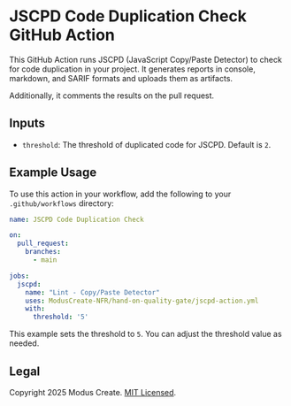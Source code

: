 # JSCPD Code Duplication Check GitHub Action

This GitHub Action runs JSCPD (JavaScript Copy/Paste Detector) to check for 
code duplication in your project. It generates reports in console, markdown, 
and SARIF formats and uploads them as artifacts.

Additionally, it comments the results on the pull request.

## Inputs

- `threshold`: The threshold of duplicated code for JSCPD. Default is `2`.

## Example Usage

To use this action in your workflow, add the following to your `.github/workflows` directory:

```yaml
name: JSCPD Code Duplication Check

on:
  pull_request:
    branches:
      - main

jobs:
  jscpd:
    name: "Lint - Copy/Paste Detector"
    uses: ModusCreate-NFR/hand-on-quality-gate/jscpd-action.yml
    with:
      threshold: '5'
```

This example sets the threshold to `5`. You can adjust the threshold value as needed.

## Legal

Copyright 2025 Modus Create. [MIT Licensed](LICENSE).
